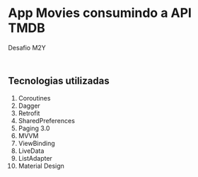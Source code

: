 # App Movies consumindo a API TMDB

Desafio M2Y

## <br />Tecnologias utilizadas
1. Coroutines
2. Dagger
3. Retrofit
4. SharedPreferences
5. Paging 3.0
6. MVVM
7. ViewBinding
8. LiveData
9. ListAdapter
10. Material Design
